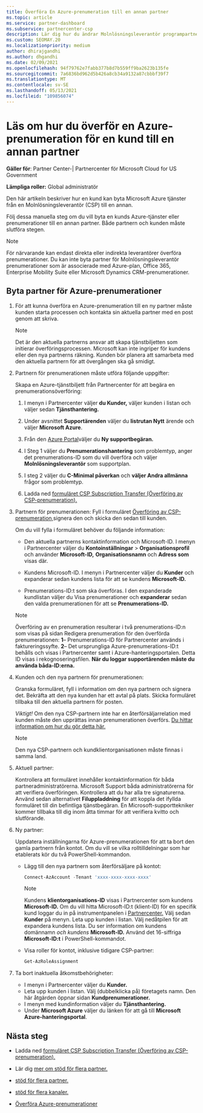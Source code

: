 ```yaml
---
title: Överföra En Azure-prenumeration till en annan partner
ms.topic: article
ms.service: partner-dashboard
ms.subservice: partnercenter-csp
description: Lär dig hur du ändrar Molnlösningsleverantör programpartner som är associerad med en kunds Azure-prenumerationer.
ms.custom: SEOMAY.20
ms.localizationpriority: medium
author: dhirajgandhi
ms.author: dhgandhi
ms.date: 02/09/2021
ms.openlocfilehash: 94f79762e7fabb377b8d7b559ff9ba2623b135fe
ms.sourcegitcommit: 7a6836bd962d5b426a8cb34a9132a87cbbbf39f7
ms.translationtype: MT
ms.contentlocale: sv-SE
ms.lasthandoff: 05/13/2021
ms.locfileid: "109856074"
---
```

# <a name="learn-how-to-transfer-a-customers-azure-subscriptions-to-another-partner"></a>Läs om hur du överför en Azure-prenumeration för en kund till en annan partner

**Gäller för**: Partner Center-| Partnercenter för Microsoft Cloud for US Government

**Lämpliga roller:** Global administratör

Den här artikeln beskriver hur en kund kan byta Microsoft Azure tjänster från en Molnlösningsleverantör (CSP) till en annan.

Följ dessa manuella steg om du vill byta en kunds Azure-tjänster eller prenumerationer till en annan partner. Både partnern och kunden måste slutföra stegen.

>[!Note]  
>För närvarande kan endast direkta eller indirekta leverantörer överföra prenumerationer.
>Du kan inte byta partner för Molnlösningsleverantör prenumerationer som är associerade med Azure-plan, Office 365, Enterprise Mobility Suite eller Microsoft Dynamics CRM-prenumerationer.

## <a name="switch-partners-for-azure-subscriptions"></a>Byta partner för Azure-prenumerationer

1. För att kunna överföra en Azure-prenumeration till en ny partner måste kunden starta processen och kontakta sin aktuella partner med en post genom att skriva.

   >[!Note]
   > Det är den aktuella partnerns ansvar att skapa tjänstbiljetten som initierar överföringsprocessen. Microsoft kan inte ingriper för kundens eller den nya partnerns räkning. Kunden bör planera att samarbeta med den aktuella partnern för att övergången ska gå smidigt.

2. Partnern för prenumerationen måste utföra följande uppgifter:

   Skapa en Azure-tjänstbiljett från Partnercenter för att begära en prenumerationsöverföring:

   1. I menyn i Partnercenter väljer **du Kunder,** väljer kunden i listan och väljer sedan **Tjänsthantering.**

   2. Under avsnittet **Supportärenden** väljer du **listrutan Nytt** ärende och väljer **Microsoft Azure**.
   
   3. Från den [Azure Portal](https://portal.azure.com)väljer du **Ny supportbegäran.**
   
   4. I Steg 1 väljer du **Prenumerationshantering** som problemtyp, anger det prenumerations-ID som du vill överföra och väljer **Molnlösningsleverantör** som supportplan.
   
   5. I steg 2 väljer du **C-Minimal påverkan** och **väljer Andra allmänna** frågor som problemtyp.
   
   6. Ladda ned [formuläret CSP Subscription Transfer (Överföring av CSP-prenumeration).](https://query.prod.cms.rt.microsoft.com/cms/api/am/binary/RWwTWC)

3. Partnern för prenumerationen: Fyll i formuläret [Överföring av CSP-prenumeration,](https://query.prod.cms.rt.microsoft.com/cms/api/am/binary/RWwTWC)signera den och skicka den sedan till kunden. 

   Om du vill fylla i formuläret behöver du följande information:

   - Den aktuella partnerns kontaktinformation och Microsoft-ID. I menyn i Partnercenter väljer du **Kontoinställningar** &gt; **Organisationsprofil** och använder **Microsoft-ID,** **Organisationsnamn** och **Adress som** visas där.

   - Kundens Microsoft-ID. I menyn i Partnercenter väljer du **Kunder** och expanderar sedan kundens lista för att se kundens **Microsoft-ID.**

   - Prenumerations-ID:t som ska överföras. I den expanderade kundlistan väljer du Visa prenumerationer och **expanderar** sedan den valda prenumerationen för att se **Prenumerations-ID.**

   >[!Note]
   >Överföring av en prenumeration resulterar i två prenumerations-ID:n som visas på sidan Redigera prenumeration för den överförda prenumerationen: **1**– Prenumerations-ID för Partnercenter används i faktureringssyfte.  **2**– Det ursprungliga Azure-prenumerations-ID:t behålls och visas i Partnercenter samt i Azure-hanteringsportalen. Detta ID visas i rekognoseringsfilen.  **När du loggar supportärenden måste du använda båda-ID:erna.**

4. Kunden och den nya partnern för prenumerationen:

   Granska formuläret, fyll i information om den nya partnern och signera det. Bekräfta att den nya kunden har ett avtal på plats. Skicka formuläret tillbaka till den aktuella partnern för posten.

   *Viktigt!* Om den nya CSP-partnern inte har en återförsäljarrelation med kunden måste den upprättas innan prenumerationen överförs. [Du hittar information om hur du gör detta här.](request-a-relationship-with-a-customer.md)

   >[!Note]
   >Den nya CSP-partnern och kundklientorganisationen måste finnas i samma land. 

5. Aktuell partner:

   Kontrollera att formuläret innehåller kontaktinformation för båda partneradministratörerna. Microsoft Support båda administratörerna för att verifiera överföringen. Kontrollera att du har alla tre signaturerna. Använd sedan alternativet **Filuppladdning** för att koppla det ifyllda formuläret till din befintliga tjänstbegäran. En Microsoft-supporttekniker kommer tillbaka till dig inom åtta timmar för att verifiera kvitto och slutförande.

6. Ny partner:

   Uppdatera inställningarna för Azure-prenumerationen för att ta bort den gamla partnern från kontot. Om du vill se vilka rolltilldelningar som har etablerats kör du två PowerShell-kommandon.

   - Lägg till den nya partnern som återförsäljare på kontot:

     ```powershell
     Connect-AzAccount -Tenant 'xxxx-xxxx-xxxx-xxxx'
     ```

     >[!NOTE]
     > Kundens **klientorganisations-ID** visas i Partnercenter som kundens **Microsoft-ID.** Om du vill hitta Microsoft-ID:t (klient-ID) för en specifik kund loggar du in på instrumentpanelen i [Partnercenter.](https://partner.microsoft.com/dashboard) Välj sedan **Kunder** på menyn. Leta upp kunden i listan. Välj nedåtpilen för att expandera kundens lista. Du ser information om kundens domännamn *och kundens* **Microsoft-ID.** Använd det 16-siffriga **Microsoft-ID:t** i PowerShell-kommandot.

   - Visa roller för kontot, inklusive tidigare CSP-partner:

     ```powershell
     Get-AzRoleAssignment
     ```

7. Ta bort inaktuella åtkomstbehörigheter:

   - I menyn i Partnercenter väljer du **Kunder.**
   - Leta upp kunden i listan. Välj (dubbelklicka på) företagets namn. Den här åtgärden öppnar sidan **Kundprenumerationer.**
   - I menyn med kundinformation väljer du **Tjänsthantering.**
   - Under **Microsoft Azure** väljer du länken för att gå till **Microsoft Azure-hanteringsportal**.

## <a name="next-steps"></a>Nästa steg

- Ladda ned [formuläret CSP Subscription Transfer (Överföring av CSP-prenumeration).](https://query.prod.cms.rt.microsoft.com/cms/api/am/binary/RE4ATIA)

- Lär dig [mer om stöd för flera partner.](multipartner.md)

- [stöd för flera partner.](multipartner.md)
- [stöd för flera kanaler.](multichannel.md)
- [Överföra Azure-prenumerationer](/azure/cost-management-billing/manage/transfer-subscriptions-subscribers-csp)